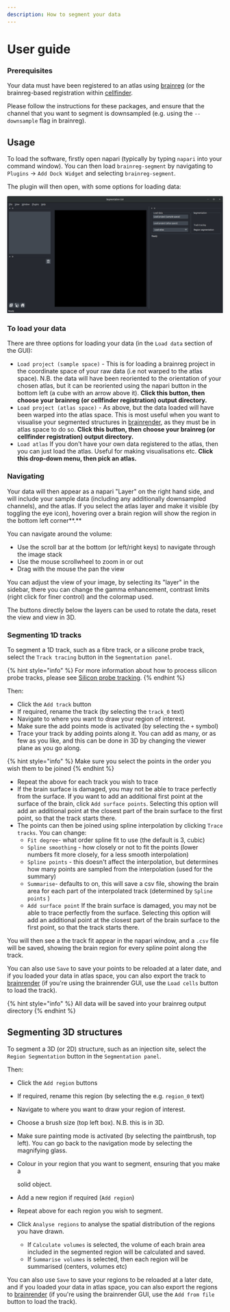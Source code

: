 ```yaml
---
description: How to segment your data
---
```


# User guide

### Prerequisites

Your data must have been registered to an atlas using [brainreg](../brainreg/introduction.md) \(or the brainreg-based registration within [cellfinder](../cellfinder/cellfinder-introduction.md).

Please follow the instructions for these packages, and ensure that the channel that you want to segment is downsampled \(e.g. using the `--downsample` flag in brainreg\).

## Usage

To load the software, firstly open napari \(typically by typing `napari` into your command window\). You can then load `brainreg-segment` by navigating to `Plugins` -&gt; `Add Dock Widget` and selecting `brainreg-segment`.

The plugin will then open, with some options for loading data:

![brainreg interface](../.gitbook/assets/brainreg_segment.png)

### **To load your data**

There are three options for loading your data \(in the `Load data` section of the GUI\):

* `Load project (sample space)` - This is for loading a brainreg project in the coordinate space of your raw data \(i.e not warped to the atlas space\). N.B. the data will have been reoriented to the orientation of your chosen atlas, but it can be reoriented using the napari button in the bottom left \(a cube with an arrow above it\). **Click this button, then choose your brainreg \(or cellfinder registration\) output directory.**
* `Load project (atlas space)` - As above, but the data loaded will have been warped into the atlas space. This is most useful when you want to visualise your segmented structures in [brainrender](https://github.com/BrancoLab/brainrender), as they must be in atlas space to do so. **Click this button, then choose your brainreg \(or cellfinder registration\) output directory.**
* `Load atlas` If you don't have your own data registered to the atlas, then you can just load the atlas. Useful for making visualisations etc. **Click this drop-down menu, then pick an atlas.**

### **Navigating**

Your data will then appear as a napari "Layer" on the right hand side, and will include your sample data \(including any additionally downsampled channels\), and the atlas. If you select the atlas layer and make it visible \(by toggling the eye icon\), hovering over a brain region will show the region in the bottom left corner**.**

You can navigate around the volume:

* Use the scroll bar at the bottom \(or left/right keys\) to navigate through the image stack
* Use the mouse scrollwheel to zoom in or out
* Drag with the mouse the pan the view

You can adjust the view of your image, by selecting its "layer" in the sidebar, there you can change the gamma enhancement, contrast limits \(right click for finer control\) and the colormap used.

The buttons directly below the layers can be used to rotate the data, reset the view and view in 3D.

### Segmenting 1D tracks

To segment a 1D track, such as a fibre track, or a silicone probe track, select the `Track tracing` button in the `Segmentation panel`.

{% hint style="info" %}
For more information about how to process silicon probe tracks, please see [Silicon probe tracking](applications/silicon-probe-tracking.md).
{% endhint %}

Then:

* Click the `Add track` button
* If required, rename the track \(by selecting the `track_0` text\)
* Navigate to where you want to draw your region of interest.
* Make sure the add points mode is activated \(by selecting the `+` symbol\)
* Trace your track by adding points along it. You can add as many, or as few as you like, and this can be done in 3D by changing the viewer plane as you go along.

{% hint style="info" %}
Make sure you select the points in the order you wish them to be joined
{% endhint %}

* Repeat the above for each track you wish to trace
* If the brain surface is damaged, you may not be able to trace perfectly from the surface. If you want to add an additional first point at the surface of the brain, click `Add surface points`. Selecting this option will add an additional point at the closest part of the brain surface to the first point, so that the track starts there.  
* The points can then be joined using spline interpolation by clicking `Trace tracks`. You can change:
  * `Fit degree`- what order spline fit to use \(the default is 3, cubic\)
  * `Spline smoothing` - how closely or not to fit the points \(lower numbers fit more closely, for a less smooth interpolation\)
  * `Spline points` - this doesn't affect the interpolation, but determines how many points are sampled from the interpolation \(used for the summary\)
  * `Summarise`- defaults to on, this will save a csv file, showing the brain area for each part of the interpolated track \(determined by `Spline points` \)
  * `Add surface point` If the brain surface is damaged, you may not be able to trace perfectly from the surface. Selecting this option will add an additional point at the closest part of the brain surface to the first point, so that the track starts there.

You will then see a the track fit appear in the napari window, and a `.csv` file will be saved, showing the brain region for every spline point along the track.

You can also use `Save` to save your points to be reloaded at a later date, and if you loaded your data in atlas space, you can also export the track to [brainrender](https://github.com/BrancoLab/brainrender) \(if you're using the brainrender GUI, use the `Load cells` button to load the track\).

{% hint style="info" %}
All data will be saved into your brainreg output directory
{% endhint %}

## Segmenting 3D structures

To segment a 3D \(or 2D\) structure, such as an injection site, select the `Region Segmentation` button in the `Segmentation panel`.

Then:

* Click the `Add region` buttons
* If required, rename this region \(by selecting the e.g. `region_0` text\)
* Navigate to where you want to draw your region of interest.
* Choose a brush size \(top left box\). N.B. this is in 3D.
* Make sure painting mode is activated \(by selecting the paintbrush, top left\). You can go back to the navigation mode by selecting the magnifying glass.
* Colour in your region that you want to segment, ensuring that you make a

  solid object.

* Add a new region if required \(`Add region`\)
* Repeat above for each region you wish to segment.
* Click `Analyse regions` to analyse the spatial distribution of the regions you have drawn.
  * If `Calculate volumes` is selected, the volume of each brain area included in the segmented region will be calculated and saved.
  * If `Summarise volumes` is selected, then each region will be summarised \(centers, volumes etc\)

You can also use `Save` to save your regions to be reloaded at a later date, and if you loaded your data in atlas space, you can also export the regions to [brainrender](https://github.com/BrancoLab/brainrender) \(if you're using the brainrender GUI, use the `Add from file` button to load the track\).

